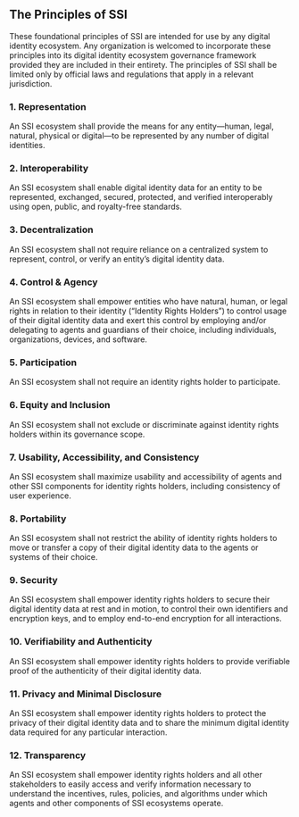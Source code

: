 ## The Principles of SSI

These foundational principles of SSI are intended for use by any digital identity ecosystem. Any organization is welcomed to incorporate these principles into its digital identity ecosystem governance framework provided they are included in their entirety. The principles of SSI shall be limited only by official laws and regulations that apply in a relevant jurisdiction.

### 1. Representation

An SSI ecosystem shall provide the means for any entity—human, legal, natural, physical or digital—to be represented by any number of digital identities.    
    
### 2. Interoperability

An SSI ecosystem shall enable digital identity data for an entity to be represented, exchanged, secured, protected, and verified interoperably using open, public, and royalty-free standards.

### 3. Decentralization

An SSI ecosystem shall not require reliance on a centralized system to represent, control, or verify an entity’s digital identity data.

### 4. Control & Agency

An SSI ecosystem shall empower entities who have natural, human, or legal rights in relation to their identity (“Identity Rights Holders”) to control usage of their digital identity data and exert this control by employing and/or delegating to agents and guardians of their choice, including individuals, organizations, devices, and software.

### 5. Participation

An SSI ecosystem shall not require an identity rights holder to participate.

### 6. Equity and Inclusion

An SSI ecosystem shall not exclude or discriminate against identity rights holders within its governance scope.

### 7. Usability, Accessibility, and Consistency

An SSI ecosystem shall maximize usability and accessibility of agents and other SSI components for identity rights holders, including consistency of user experience.

### 8. Portability

An SSI ecosystem shall not restrict the ability of identity rights holders to move or transfer a copy of their digital identity data to the agents or systems of their choice.

### 9. Security

An SSI ecosystem shall empower identity rights holders to secure their digital identity data at rest and in motion, to control their own identifiers and encryption keys, and to employ end-to-end encryption for all interactions.

### 10. Verifiability and Authenticity

An SSI ecosystem shall empower identity rights holders to provide verifiable proof of the authenticity of their digital identity data.

### 11. Privacy and Minimal Disclosure

An SSI ecosystem shall empower identity rights holders to protect the privacy of their digital identity data and to share the minimum digital identity data required for any particular interaction.

### 12. Transparency

An SSI ecosystem shall empower identity rights holders and all other stakeholders to easily access and verify information necessary to understand the incentives, rules, policies, and algorithms under which agents and other components of SSI ecosystems operate.
